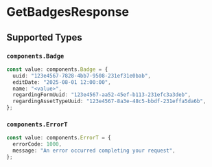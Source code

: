 # GetBadgesResponse


## Supported Types

### `components.Badge`

```typescript
const value: components.Badge = {
  uuid: "123e4567-7828-4bb7-9508-231ef31e0bab",
  editDate: "2025-08-01 12:00:00",
  name: "<value>",
  regardingFormUuid: "123e4567-aa52-45ef-b113-231efc3a3deb",
  regardingAssetTypeUuid: "123e4567-8a3e-48c5-bbdf-231effa5da6b",
};
```

### `components.ErrorT`

```typescript
const value: components.ErrorT = {
  errorCode: 1000,
  message: "An error occurred completing your request",
};
```

